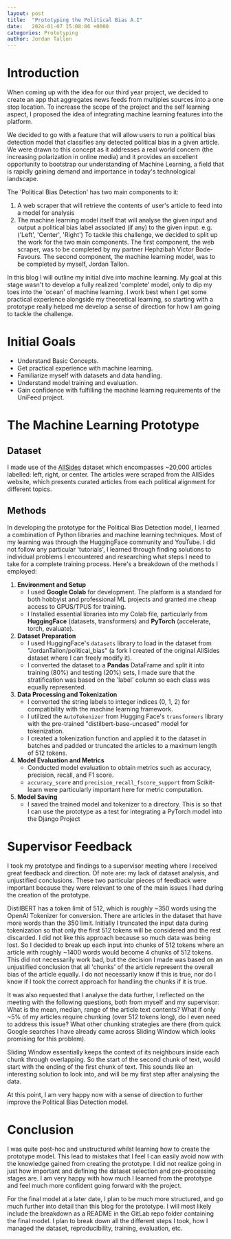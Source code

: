 ```yaml
---
layout: post
title:  "Prototyping the Political Bias A.I"
date:   2024-01-07 15:08:06 +0000
categories: Prototyping
author: Jordan Tallon
---
```



# Introduction
When coming up with the idea for our third year project, we decided to create an app that aggregates news feeds from multiples sources into a one stop location. To increase the scope of the project and the self learning aspect, I proposed the idea of integrating machine learning features into the platform.

We decided to go with a feature that will allow users to run a political bias detection model that classifies any detected political bias in a given article. We were drawn to this concept as it addresses a real world concern (the increasing polarization in online media) and it provides an excellent opportunity to bootstrap our understanding of Machine Learning, a field that is rapidly gaining demand and importance in today's technological landscape.

The 'Political Bias Detection' has two main components to it:
1. A web scraper that will retrieve the contents of user's article to feed into a model for analysis
2. The machine learning model itself that will analyse the given input and output a political bias label associated (if any) to the given input. e.g. ('Left', 'Center', 'Right')
To tackle this challenge, we decided to split up the work for the two main components. The first component, the web scraper, was to be completed by my partner Hephzibah Victor Bode-Favours. The second component, the machine learning model, was to be completed by myself, Jordan Tallon.

In this blog I will outline my initial dive into machine learning. My goal at this stage wasn't to develop a fully realized 'complete' model, only to dip my toes into the 'ocean' of machine learning. I work best when I get some practical experience alongside my theoretical learning, so starting with a prototype really helped me develop a sense of direction for how I am going to tackle the challenge.

# Initial Goals
* Understand Basic Concepts.
* Get practical experience with machine learning.
* Familiarize myself with datasets and data handling.
* Understand model training and evaluation.
* Gain confidence with fulfilling the machine learning requirements of the UniFeed project.

# The Machine Learning Prototype

## Dataset
I made use of the [AllSides](https://huggingface.co/datasets/valurank/PoliticalBias_AllSides_Txt) dataset which encompasses ~20,000 articles labelled: left, right, or center. The articles were scraped from the AllSides website, which presents curated articles from each political alignment for different topics.

## Methods
In developing the prototype for the Political Bias Detection model, I learned a combination of Python libraries and machine learning techniques. Most of my learning was through the HuggingFace community and YouTube. I did not follow any particular 'tutorials', I learned through finding solutions to individual problems I encountered and researching what steps I need to take for a complete training process. Here's a breakdown of the methods I employed:
1. **Environment and Setup**
   - I used **Google Colab** for development. The platform is a standard for both hobbyist and professional ML projects and granted me cheap access to GPUS/TPUS for training.
   - I Installed essential libraries into my Colab file, particularly from **HuggingFace** (datasets, transformers) and **PyTorch** (accelerate, torch, evaluate).
2. **Dataset Preparation**
   - I used HuggingFace's `datasets` library to load in the dataset from "JordanTallon/political_bias" (a fork I created of the original AllSides dataset where I can freely modify it). 
   - I converted the dataset to a **Pandas** DataFrame and split it into training (80%) and testing (20%) sets, I made sure that the stratification was based on the 'label' column so each class was equally represented.
3. **Data Processing and Tokenization**
   - I converted the string  labels to integer indices (0, 1, 2) for compatibility with the machine learning framework.
   - I utilized the `AutoTokenizer` from Hugging Face's `transformers` library with the pre-trained "distilbert-base-uncased" model for tokenization.
   - I created  a tokenization function and applied it to the dataset in batches and padded or truncated the articles to a maximum length of 512 tokens.
4. **Model Evaluation and Metrics**
   - Conducted model evaluation to obtain metrics such as accuracy, precision, recall, and F1 score.
   - `accuracy_score` and `precision_recall_fscore_support` from Scikit-learn were particularly important here for metric computation.
5. **Model Saving**
   - I saved the trained model and tokenizer to a directory. This is so that I can use the prototype as a test for integrating a PyTorch model into the Django Project

# Supervisor Feedback
I took my prototype and findings to a supervisor meeting where I received great feedback and direction. Of note are: my lack of dataset analysis, and unjustified conclusions. These two particular pieces of feedback were important because they were relevant to one of the main issues I had during the creation of the prototype. 

DistilBERT has a token limit of 512, which is roughly ~350 words using the OpenAI Tokenizer for conversion. There are articles in the dataset that have more words than the 350 limit. Initially I truncated the input data during tokenization so that only the first 512 tokens will be considered and the rest discarded. I did not like this approach because so much data was being lost. So I decided to break up each input into chunks of 512 tokens where an article with roughly ~1400 words would become 4 chunks of 512 tokens. This did not necessarily work bad, but the decision I made was based on an unjustified conclusion that all 'chunks' of the article represent the overall bias of the article equally. I do not necessarily know if this is true, nor do I know if I took the correct approach for handling the chunks if it is true.

It was also requested that I analyse the data further, I reflected on the meeting with the following questions, both from myself and my supervisor: What is the mean, median, range of the article text contents? What if only ~5% of my articles require chunking (over 512 tokens long), do I even need to address this issue? What other chunking strategies are there (from quick Google searches I have already came across Sliding Window which looks promising for this problem). 

Sliding Window essentially keeps the context of its neighbours inside each chunk through overlapping. So the start of the second chunk of text, would start with the ending of the first chunk of text. This sounds like an interesting solution to look into, and will be my first step after analysing the data.

At this point, I am very happy now with a sense of direction to further improve the Political Bias Detection model.

# Conclusion
I was quite post-hoc and unstructured whilst learning how to create the prototype model. This lead to mistakes that I feel I can easily avoid now with the knowledge gained from creating the prototype. I did not realize going in just how important and defining the dataset selection and pre-processing stages are. I am very happy with how much I learned from the prototype and feel much more confident going forward with the project.

For the final model at a later date, I plan to be much more structured, and go much further into detail than this blog for the prototype. I will most likely include the breakdown as a README in the GitLab repo folder containing the final model. I plan to break down all the different steps I took, how I managed the dataset, reproducibility, training, evaluation, etc.

